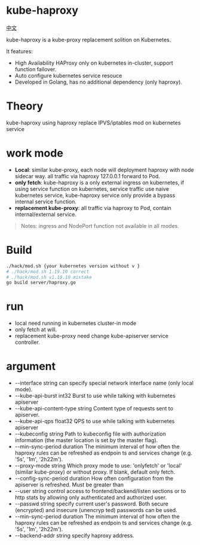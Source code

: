 # kube-haproxy

[中文](READMECN.md)

kube-haproxy is a kube-proxy replacement solition on Kubernetes.

It features:

- High Availability HAProxy only on kubernetes in-cluster, support function failover. 
- Auto configure kubernetes service resouce
- Developed in Golang, has no additional dependency (only haproxy).

# Theory

kube-haproxy using haproxy replace IPVS/iptables mod on kubernetes service

# work mode 

- **Local**: similar kube-proxy, each node will deployment haproxy with node sidecar way. all traffic via haproxy 127.0.0.1 forward to Pod.
- **only fetch**: kube-haproxy is a only external ingress on kubernetes, if using service function on kubernetes, service traffic use naive kubernetes service, kube-haproxy service only provide a bypass internal service function.
- **replacement kube-proxy**: all traffic via haproxy to Pod, contain internal/external service.

> Notes: ingress and NodePort function not available in all modes.

# Build

```bash
./hack/mod.sh {your kubernetes version without v }
# ./hack/mod.sh 1.19.10 correct
# ./hack/mod.sh v1.19.10 mistake
go build server/haproxy.go
```

# run

- local need running in kubernetes cluster-in mode
- only fetch at will.
- replacement kube-proxy need change kube-apiserver service controller.

# argument
- --interface string                 can specify special network interface name (only local mode).
- --kube-api-burst int32             Burst to use while talking with kubernetes apiserver
- --kube-api-content-type string     Content type of requests sent to apiserver.
- --kube-api-qps float32             QPS to use while talking with kubernetes apiserver
- --kubeconfig string                Path to kubeconfig file with authorization information (the master location is
  set by the master flag).
- --min-sync-period duration         The minimum interval of how often the haproxy rules can be refreshed as endpoin
  ts and services change (e.g. '5s', '1m', '2h22m').
- --proxy-mode string                Which proxy mode to use: 'onlyfetch' or 'local' (similar kube-proxy) or without
  proxy. If blank, default only fetch. 
- --config-sync-period duration      How often configuration from the apiserver is refreshed.  Must be greater than
- --user string                      control access to frontend/backend/listen sections or to http stats by allowing
  only authenticated and authorized user.
- --passwd string                    specify current user's password. Both secure (encrypted) and insecure (unencryp
    ted) passwords can be used.
- --min-sync-period duration         The minimum interval of how often the haproxy rules can be refreshed as endpoin
ts and services change (e.g. '5s', '1m', '2h22m').
- --backend-addr string              specify haproxy address.
